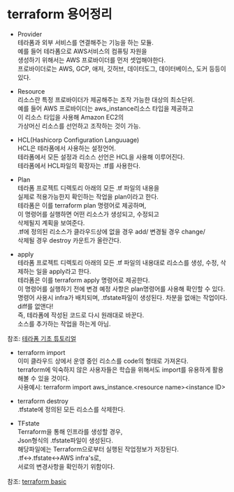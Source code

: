 # terraform 용어정리  
- Provider  
테라폼과 외부 서비스를 연결해주는 기능을 하는 모듈.  
예를 들어 테라폼으로 AWS서비스의 컴퓨팅 자원을  
생성하기 위해서는 AWS 프로바이더를 먼저 셋업해야한다.  
프로바이더로는 AWS, GCP, 애저, 깃허브, 데이터도그, 데이터베이스, 도커 등등이  
있다.


- Resource  
리소스란 특정 프로바이더가 제공해주는 조작 가능한 대상의 최소단위.  
예를 들어 AWS 프로바이더는 aws_instance리소스 타입을 제공하고  
이 리소스 타입을 사용해 Amazon EC2의  
가상머신 리소스를 선언하고 조작하는 것이 가능.


- HCL(Hashicorp Configuration Languuage)  
HCL은 테라폼에서 사용하는 설정언어.  
테라폼에서 모든 설정과 리소스 선언은 HCL을 사용해 이루어진다.  
테라폼에서 HCL파일의 확장자는 .tf를 사용한다.  

- Plan  
테라폼 프로젝트 디렉토리 아래의 모든 .tf 파일의 내용을  
실제로 적용가능한지 확인하는 작업을 plan이라고 한다.  
테라폼은 이를 terraform plan 명령어로 제공하며,  
이 명령어를 실행하면 어떤 리소스가 생성되고, 수정되고  
삭제될지 계획을 보여준다.  
.tf에 정의된 리소스가 클라우드상에 없을 경우 add/ 변경될 경우 change/   
삭제될 경우 destroy 카운트가 올란간다.  

- apply  
테라폼 프로젝트 디렉토리 아래의 모든 .tf 파일의 내용대로 리소스를 생성, 수정, 삭제하는 일을 apply라고 한다.  
테라폼은 이를 terraform apply 명령어로 제공한다.  
이 명령어를 실행하기 전에 변경 예정 사항은 plan명령어를 사용해 확인할 수 있다.  
명령어 사용시 infra가 배치되며, .tfstate파일이 생성된다. 
차분을 없애는 작업이다. diff를 없앤다!  
즉, 테라폼에 작성된 코드로 다시 원래대로 바꾼다.   
소스를 추가하는 작업을 하는게 아님.

참조: [테라폼 기초 튜토리얼](https://www.44bits.io/ko/post/terraform_introduction_infrastrucute_as_code)


- terraform import  
이미 클라우드 상에서 운영 중인 리소스를 code의 형태로 가져온다.  
terraform에 익숙하지 않은 사용자들은 학습을 위해서도 import를 유용하게 활용해볼 수 있을 것이다.  
사용예시: terraform import aws_instance.\<resource name>\<instance ID>


- terraform destroy  
.tfstate에 정의된 모든 리소스를 삭제한다.  


- TFstate  
Terraform을 통해 인프라를 생성할 경우,  
Json형식의 .tfstate파일이 생성된다.  
해당파일에는 Terraform으로부터 실행된 작업정보가 저장된다.  
.tf<->.tfstate<->AWS infra's로,  
서로의 변경사항을 확인하기 위함이다.


참조: [terraform basic](https://ingnoh.tistory.com/3)